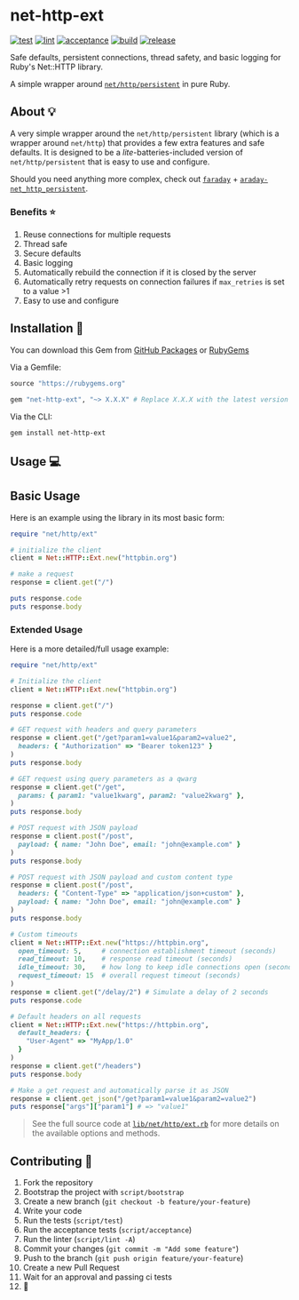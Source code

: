 # net-http-ext

[![test](https://github.com/GrantBirki/net-http-ext/actions/workflows/test.yml/badge.svg)](https://github.com/GrantBirki/net-http-ext/actions/workflows/test.yml)
[![lint](https://github.com/GrantBirki/net-http-ext/actions/workflows/lint.yml/badge.svg)](https://github.com/GrantBirki/net-http-ext/actions/workflows/lint.yml)
[![acceptance](https://github.com/GrantBirki/net-http-ext/actions/workflows/acceptance.yml/badge.svg)](https://github.com/GrantBirki/net-http-ext/actions/workflows/acceptance.yml)
[![build](https://github.com/GrantBirki/net-http-ext/actions/workflows/build.yml/badge.svg)](https://github.com/GrantBirki/net-http-ext/actions/workflows/build.yml)
[![release](https://github.com/GrantBirki/net-http-ext/actions/workflows/release.yml/badge.svg)](https://github.com/GrantBirki/net-http-ext/actions/workflows/release.yml)

Safe defaults, persistent connections, thread safety, and basic logging for Ruby's Net::HTTP library.

A simple wrapper around [`net/http/persistent`](https://github.com/drbrain/net-http-persistent) in pure Ruby.

## About 💡

A very simple wrapper around the `net/http/persistent` library (which is a wrapper around `net/http`) that provides a few extra features and safe defaults. It is designed to be a *lite*-batteries-included version of `net/http/persistent` that is easy to use and configure.

Should you need anything more complex, check out [`faraday`](https://github.com/lostisland/faraday) + [`araday-net_http_persistent`](https://github.com/lostisland/faraday-net_http_persistent).

### Benefits ⭐

1. Reuse connections for multiple requests
2. Thread safe
3. Secure defaults
4. Basic logging
5. Automatically rebuild the connection if it is closed by the server
6. Automatically retry requests on connection failures if `max_retries` is set to a value >1
7. Easy to use and configure

## Installation 💎

You can download this Gem from [GitHub Packages](https://github.com/GrantBirki/net-http-ext/pkgs/rubygems/net-http-ext) or [RubyGems](https://rubygems.org/gems/net-http-ext)

Via a Gemfile:

```ruby
source "https://rubygems.org"

gem "net-http-ext", "~> X.X.X" # Replace X.X.X with the latest version
```

Via the CLI:

```bash
gem install net-http-ext
```

## Usage 💻

## Basic Usage

Here is an example using the library in its most basic form:

```ruby
require "net/http/ext"

# initialize the client
client = Net::HTTP::Ext.new("httpbin.org")

# make a request
response = client.get("/")

puts response.code
puts response.body
```

### Extended Usage

Here is a more detailed/full usage example:

```ruby
require "net/http/ext"

# Initialize the client
client = Net::HTTP::Ext.new("httpbin.org")

response = client.get("/")
puts response.code

# GET request with headers and query parameters
response = client.get("/get?param1=value1&param2=value2",
  headers: { "Authorization" => "Bearer token123" }
)
puts response.body

# GET request using query parameters as a qwarg
response = client.get("/get",
  params: { param1: "value1kwarg", param2: "value2kwarg" },
)
puts response.body

# POST request with JSON payload
response = client.post("/post",
  payload: { name: "John Doe", email: "john@example.com" }
)
puts response.body

# POST request with JSON payload and custom content type
response = client.post("/post",
  headers: { "Content-Type" => "application/json+custom" },
  payload: { name: "John Doe", email: "john@example.com" }
)
puts response.body

# Custom timeouts
client = Net::HTTP::Ext.new("https://httpbin.org",
  open_timeout: 5,     # connection establishment timeout (seconds)
  read_timeout: 10,    # response read timeout (seconds)
  idle_timeout: 30,    # how long to keep idle connections open (seconds)
  request_timeout: 15  # overall request timeout (seconds)
)
response = client.get("/delay/2") # Simulate a delay of 2 seconds
puts response.code

# Default headers on all requests
client = Net::HTTP::Ext.new("https://httpbin.org",
  default_headers: {
    "User-Agent" => "MyApp/1.0"
  }
)
response = client.get("/headers")
puts response.body

# Make a get request and automatically parse it as JSON
response = client.get_json("/get?param1=value1&param2=value2")
puts response["args"]["param1"] # => "value1"
```

> See the full source code at [`lib/net/http/ext.rb`](lib/net/http/ext.rb) for more details on the available options and methods.

## Contributing 🤝

1. Fork the repository
2. Bootstrap the project with `script/bootstrap`
3. Create a new branch (`git checkout -b feature/your-feature`)
4. Write your code
5. Run the tests (`script/test`)
6. Run the acceptance tests (`script/acceptance`)
7. Run the linter (`script/lint -A`)
8. Commit your changes (`git commit -m "Add some feature"`)
9. Push to the branch (`git push origin feature/your-feature`)
10. Create a new Pull Request
11. Wait for an approval and passing ci tests
12. 🎉
